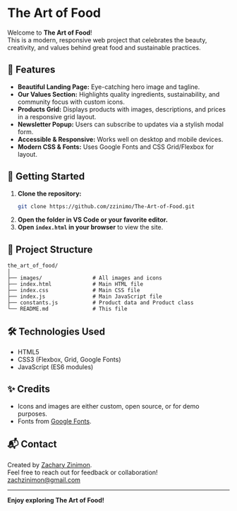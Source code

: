 # The Art of Food

Welcome to **The Art of Food**!  
This is a modern, responsive web project that celebrates the beauty, creativity, and values behind great food and sustainable practices.

## 🌱 Features

- **Beautiful Landing Page:** Eye-catching hero image and tagline.
- **Our Values Section:** Highlights quality ingredients, sustainability, and community focus with custom icons.
- **Products Grid:** Displays products with images, descriptions, and prices in a responsive grid layout.
- **Newsletter Popup:** Users can subscribe to updates via a stylish modal form.
- **Accessible & Responsive:** Works well on desktop and mobile devices.
- **Modern CSS & Fonts:** Uses Google Fonts and CSS Grid/Flexbox for layout.

## 🚀 Getting Started

1. **Clone the repository:**
   ```sh
   git clone https://github.com/zzinimo/The-Art-of-Food.git
   ```
2. **Open the folder in VS Code or your favorite editor.**
3. **Open `index.html` in your browser** to view the site.

## 📁 Project Structure

```
the_art_of_food/
│
├── images/                # All images and icons
├── index.html             # Main HTML file
├── index.css              # Main CSS file
├── index.js               # Main JavaScript file
├── constants.js           # Product data and Product class
└── README.md              # This file
```

## 🛠️ Technologies Used

- HTML5
- CSS3 (Flexbox, Grid, Google Fonts)
- JavaScript (ES6 modules)

## ✨ Credits

- Icons and images are either custom, open source, or for demo purposes.
- Fonts from [Google Fonts](https://fonts.google.com/).

## 📬 Contact

Created by [Zachary Zinimon](https://github.com/zzinimo).  
Feel free to reach out for feedback or collaboration!
zachzinimon@gmail.com

---

**Enjoy exploring The Art of Food!**
